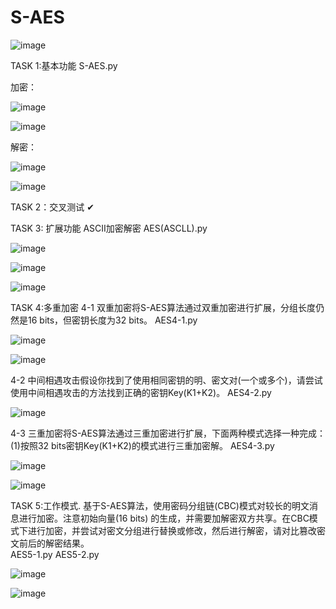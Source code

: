# S-AES

![image](https://github.com/onlydev1ce3/S-AES/assets/145557897/003f4627-cd22-475d-bf36-1bc38b439cc6)


TASK 1:基本功能 S-AES.py

加密：

![image](https://github.com/onlydev1ce3/S-AES/assets/145557897/0fd81e0f-26c6-4ea6-a9e1-24a8756cdf24)

![image](https://github.com/onlydev1ce3/S-AES/assets/145557897/81756de8-e31c-46f7-9d0a-c6493d113728)

解密：

![image](https://github.com/onlydev1ce3/S-AES/assets/145557897/a7f918fa-b62a-413e-915a-a2b719816b8f)

![image](https://github.com/onlydev1ce3/S-AES/assets/145557897/1b3803d6-56e5-46d0-b163-c46c5364e3fa)

TASK 2：交叉测试 ✔

TASK 3: 扩展功能 ASCII加密解密  AES(ASCLL).py


![image](https://github.com/onlydev1ce3/S-AES/assets/145557897/5cff587b-d76b-4825-80c6-c52ecd41602b)


![image](https://github.com/onlydev1ce3/S-AES/assets/145557897/5512751d-d30c-44bb-8b61-c7755b4c786e)


![image](https://github.com/onlydev1ce3/S-AES/assets/145557897/a1dfe5f8-d9e6-437f-afc7-5ff08233b73d)

TASK 4:多重加密
4-1 双重加密将S-AES算法通过双重加密进行扩展，分组长度仍然是16 bits，但密钥长度为32 bits。 AES4-1.py

![image](https://github.com/onlydev1ce3/S-AES/assets/145557897/3e392d10-311f-47c6-8c59-189f93713850)


![image](https://github.com/onlydev1ce3/S-AES/assets/145557897/0a12b7f6-2131-45b9-a2fb-19e5141be884)

4-2 中间相遇攻击假设你找到了使用相同密钥的明、密文对(一个或多个)，请尝试使用中间相遇攻击的方法找到正确的密钥Key(K1+K2)。   AES4-2.py


![image](https://github.com/onlydev1ce3/S-AES/assets/145557897/a166feee-20b5-4374-a44c-ea5d18c08bf8)


4-3 三重加密将S-AES算法通过三重加密进行扩展，下面两种模式选择一种完成：(1)按照32 bits密钥Key(K1+K2)的模式进行三重加密解。 AES4-3.py

![image](https://github.com/onlydev1ce3/S-AES/assets/145557897/d27e3614-cdd1-4018-9644-c473ed6d02c5)

![image](https://github.com/onlydev1ce3/S-AES/assets/145557897/a19b59fb-ebe0-417e-b62c-b8b911809d5b)

TASK 5:工作模式. 
基于S-AES算法，使用密码分组链(CBC)模式对较长的明文消息进行加密。注意初始向量(16 bits) 的生成，并需要加解密双方共享。在CBC模式下进行加密，并尝试对密文分组进行替换或修改，然后进行解密，请对比篡改密文前后的解密结果。    
AES5-1.py
AES5-2.py

![image](https://github.com/onlydev1ce3/S-AES/assets/145557897/6e314ba4-9229-4b1c-bc3f-c2c5a4578c11)

![image](https://github.com/onlydev1ce3/S-AES/assets/145557897/9484a957-f928-486b-b0e4-24be34b7b2d7)




